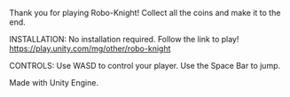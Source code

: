 Thank you for playing Robo-Knight! Collect all the coins and make it to
the end.

INSTALLATION: No installation required. Follow the link to play! 
<https://play.unity.com/mg/other/robo-knight>

CONTROLS: Use WASD to control your player. Use the Space Bar to jump.

Made with Unity Engine.
